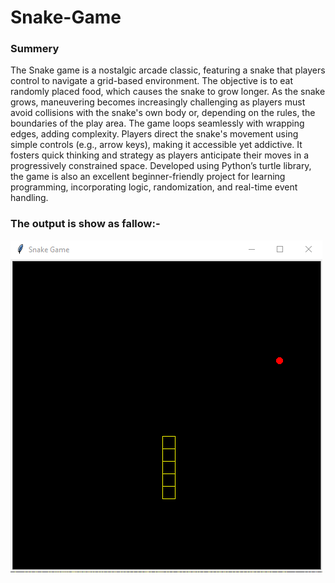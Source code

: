 <h1>
  Snake-Game
</h1>
<h3>
  Summery 
</h3>
<p>
  The Snake game is a nostalgic arcade classic, featuring a snake that players control to navigate a grid-based environment. The objective is to eat randomly placed food, which causes the snake to grow longer. As the snake grows, maneuvering becomes increasingly challenging as players must avoid collisions with the snake's own body or, depending on the rules, the boundaries of the play area. The game loops seamlessly with wrapping edges, adding complexity. Players direct the snake's movement using simple controls (e.g., arrow keys), making it accessible yet addictive. It fosters quick thinking and strategy as players anticipate their moves in a progressively constrained space. Developed using Python’s turtle library, the game is also an excellent beginner-friendly project for learning programming, incorporating logic, randomization, and real-time event handling.
  
</p>
<h3>
  The output is show as fallow:-
</h3>
<img src = "output.png">

